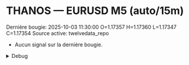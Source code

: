 # THANOS — EURUSD M5 (auto/15m)
Dernière bougie: 2025-10-03 11:30:00  O=1.17357  H=1.17360  L=1.17347  C=1.17354
Source active: twelvedata_repo

- Aucun signal sur la dernière bougie.

<details><summary>Debug</summary>

- TD_API_KEY manquant.

</details>